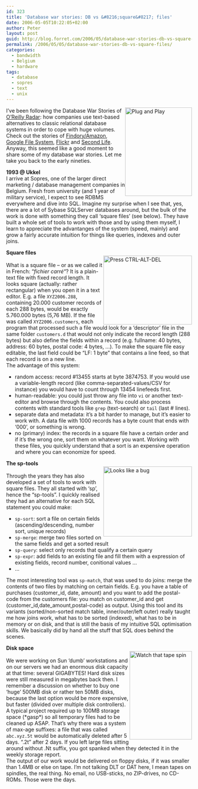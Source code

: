 ```yaml
---
id: 323
title: 'Database war stories: DB vs &#8216;square&#8217; files'
date: 2006-05-05T10:22:05+02:00
author: Peter
layout: post
guid: http://blog.forret.com/2006/05/database-war-stories-db-vs-square-files/
permalink: /2006/05/05/database-war-stories-db-vs-square-files/
categories:
  - bandwidth
  - Belgium
  - hardware
tags:
  - database
  - sopres
  - text
  - unix
---
```

[<img loading="lazy" width="181" src="http://static.flickr.com/46/140747997_b1b4edecaa_m.jpg" alt="Plug and Play" height="240" style="float: right" />](http://www.flickr.com/photos/pforret/140747997/ "Photo Sharing")I&#8217;ve been following the Database War Stories of [O&#8217;Reilly Radar](http://radar.oreilly.com): how companies use text-based alternatives to classic relational database systems in order to cope with huge volumes. Check out the stories of [Findory/Amazon](http://radar.oreilly.com/archives/2006/05/database_war_stories_8_findory_1.html), [Google File System](http://radar.oreilly.com/archives/2006/05/database_war_stories_7_google.html), [Flickr](http://radar.oreilly.com/archives/2006/04/database_war_stories_3_flickr.html) and [Second Life](http://radar.oreilly.com/archives/2006/04/web_20_and_databases_part_1_se.html). Anyway, this seemed like a good moment to share some of my database war stories. Let me take you back to the early nineties.

**1993 @ Ukkel**  
I arrive at Sopres, one of the larger direct marketing / database management companies in Belgium. Fresh from university (and 1 year of military service), I expect to see RDBMS everywhere and dive into SQL. Imagine my surprise when I see that, yes, there are a lot of Sybase SQLServer databases around, but the bulk of the work is done with something they call &#8216;square files&#8217; (see below). They have built a whole set of tools to work with those and by using them myself, I learn to appreciate the advantanges of the system (speed, mainly) and grow a fairly accurate intuition for things like queries, indexes and outer joins.  
<!--more-->

  
**Square files**  
[<img loading="lazy" width="240" src="http://static.flickr.com/53/140747995_b3102758d1_m.jpg" alt="Press CTRL-ALT-DEL" height="187" style="float: right" />](http://www.flickr.com/photos/pforret/140747995/ "Photo Sharing")  
What is a square file &#8211; or as we called it in French: &#8220;_fichier carré_&#8220;? It is a plain-text file with fixed record length. It looks square (actually: rather rectangular) when you open it in a text editor. E.g. a file `XYZ2006.288`, containing 20.000 customer records of each 288 bytes, would be exactly 5.760.000 bytes (5,76 MB). If the file was called `XYZ2006.customers`, each program that processed such a file would look for a &#8216;descriptor&#8217; file in the same folder `customers.d` that would not only indicate the record length (288 bytes) but also define the fields within a record (e.g. fullname: 40 bytes, address: 60 bytes, postal code: 4 bytes, &#8230;). To make the square file easy editable, the last field could be &#8220;LF: 1 byte&#8221; that contains a line feed, so that each record is on a new line.  
The advantage of this system:

  * random access: record #13455 starts at byte 3874753. If you would use a variable-length record (like comma-separated-values/CSV for instance) you would have to count through 13454 linefeeds first.
  * human-readable: you could just throw any file into `vi` or another text-editor and browse through the contents. You could also process contents with standard tools like `grep` (text-search) or `tail` (last # lines).
  * separate data and metadata: it&#8217;s a bit harder to manage, but it&#8217;s easier to work with. A data file with 1000 records has a byte count that ends with &#8216;000&#8217;, or something is wrong.
  * no (primary) index: the records in a square file have a certain order and if it&#8217;s the wrong one, sort them on whatever you want. Working with these files, you quickly understand that a sort is an expensive operation and where you can economize for speed.

**The sp-tools**  
[<img loading="lazy" width="240" src="http://static.flickr.com/49/140747996_3385f3c794_m.jpg" alt="Looks like a bug" height="190" style="float: right" />](http://www.flickr.com/photos/pforret/140747996/ "Photo Sharing")  
Through the years they has also developed a set of tools to work with square files. They all started with &#8216;sp&#8217;, hence the &#8220;sp-tools&#8221;. I quickly realised they had an alternative for each SQL statement you could make:

  * `sp-sort`: sort a file on certain fields (ascending/descending, number sort, unique records)
  * `sp-merge`: merge two files sorted on the same fields and get a sorted result
  * `sp-query`: select only records that qualify a certain query
  * `sp-expr`: add fields to an existing file and fill them with a expression of existing fields, record number, conitional values &#8230;
  * &#8230;

The most interesting tool was `sp-match`, that was used to do joins: merge the contents of two files by matching on certain fields. E.g. you have a table of purchases (customer\_id, date, amount) and you want to add the postal-code from the customers file: you match on customer\_id and get (customer\_id,date\_amount,postal-code) as output. Using this tool and its variants (sorted/non-sorted match table, inner/outer/left outer) really taught me how joins work, what has to be sorted (indexed), what has to be in memory or on disk, and that is still the basis of my intuitive SQL optimisation skills. We basically did by hand all the stuff that SQL does behind the scenes.

**Disk space**  
[<img loading="lazy" width="169" src="http://static.flickr.com/49/140745162_a32d0a8cc9_m.jpg" alt="Watch that tape spin" height="240" style="float: right" />](http://www.flickr.com/photos/pforret/140745162/ "Photo Sharing")  
We were working on Sun &#8216;dumb&#8217; workstations and on our servers we had an enormous disk capacity at that time: several GIGABYTES! Hard disk sizes were still measured in megabytes back then. I remember a discussion on whether to buy one &#8216;huge&#8217; 500MB disk or rather ten 50MB disks, because the last option would be more expensive, but faster (divided over multiple disk controllers).  
A typical project required up to 100MB storage space (\*gasp\*) so all temporary files had to be cleaned up ASAP. That&#8217;s why there was a system of max-age suffixes: a file that was called `abc.xyz.5t` would be automatically deleted after 5 days. &#8220;.2t&#8221; after 2 days. If you left large files sitting around without .Nt suffix, you got spanked when they detected it in the weekly storage report.  
The output of our work would be delivered on floppy disks, if it was smaller than 1.4MB or else on tape. I&#8217;m not talking DLT or DAT here, I mean tapes on spindles, the real thing. No email, no USB-sticks, no ZIP-drives, no CD-ROMs. Those were the days.